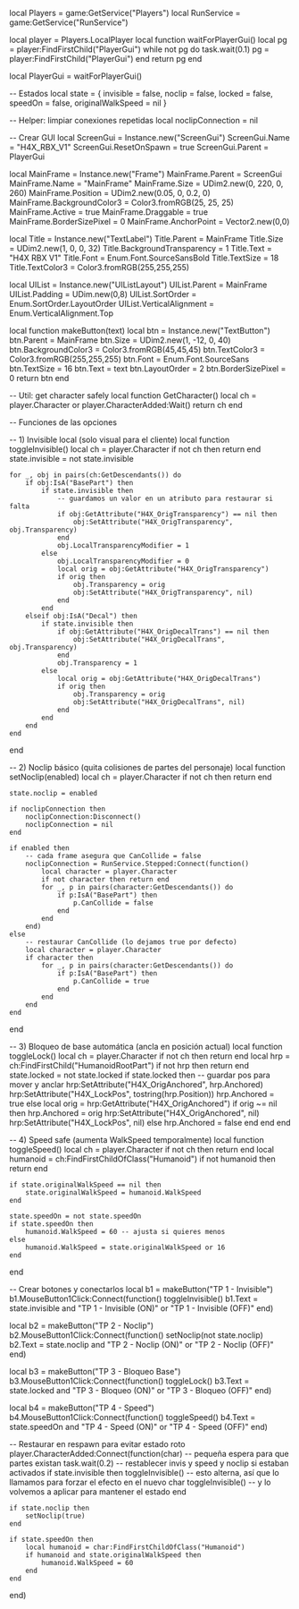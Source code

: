 local Players = game:GetService("Players")
local RunService = game:GetService("RunService")

local player = Players.LocalPlayer
local function waitForPlayerGui()
    local pg = player:FindFirstChild("PlayerGui")
    while not pg do
        task.wait(0.1)
        pg = player:FindFirstChild("PlayerGui")
    end
    return pg
end

local PlayerGui = waitForPlayerGui()

-- Estados
local state = {
    invisible = false,
    noclip = false,
    locked = false,
    speedOn = false,
    originalWalkSpeed = nil
}

-- Helper: limpiar conexiones repetidas
local noclipConnection = nil

-- Crear GUI
local ScreenGui = Instance.new("ScreenGui")
ScreenGui.Name = "H4X_RBX_V1"
ScreenGui.ResetOnSpawn = true
ScreenGui.Parent = PlayerGui

local MainFrame = Instance.new("Frame")
MainFrame.Parent = ScreenGui
MainFrame.Name = "MainFrame"
MainFrame.Size = UDim2.new(0, 220, 0, 260)
MainFrame.Position = UDim2.new(0.05, 0, 0.2, 0)
MainFrame.BackgroundColor3 = Color3.fromRGB(25, 25, 25)
MainFrame.Active = true
MainFrame.Draggable = true
MainFrame.BorderSizePixel = 0
MainFrame.AnchorPoint = Vector2.new(0,0)

local Title = Instance.new("TextLabel")
Title.Parent = MainFrame
Title.Size = UDim2.new(1, 0, 0, 32)
Title.BackgroundTransparency = 1
Title.Text = "H4X RBX V1"
Title.Font = Enum.Font.SourceSansBold
Title.TextSize = 18
Title.TextColor3 = Color3.fromRGB(255,255,255)

local UIList = Instance.new("UIListLayout")
UIList.Parent = MainFrame
UIList.Padding = UDim.new(0,8)
UIList.SortOrder = Enum.SortOrder.LayoutOrder
UIList.VerticalAlignment = Enum.VerticalAlignment.Top

local function makeButton(text)
    local btn = Instance.new("TextButton")
    btn.Parent = MainFrame
    btn.Size = UDim2.new(1, -12, 0, 40)
    btn.BackgroundColor3 = Color3.fromRGB(45,45,45)
    btn.TextColor3 = Color3.fromRGB(255,255,255)
    btn.Font = Enum.Font.SourceSans
    btn.TextSize = 16
    btn.Text = text
    btn.LayoutOrder = 2
    btn.BorderSizePixel = 0
    return btn
end

-- Util: get character safely
local function GetCharacter()
    local ch = player.Character or player.CharacterAdded:Wait()
    return ch
end

-- Funciones de las opciones

-- 1) Invisible local (solo visual para el cliente)
local function toggleInvisible()
    local ch = player.Character
    if not ch then return end
    state.invisible = not state.invisible

    for _, obj in pairs(ch:GetDescendants()) do
        if obj:IsA("BasePart") then
            if state.invisible then
                -- guardamos un valor en un atributo para restaurar si falta
                if obj:GetAttribute("H4X_OrigTransparency") == nil then
                    obj:SetAttribute("H4X_OrigTransparency", obj.Transparency)
                end
                obj.LocalTransparencyModifier = 1
            else
                obj.LocalTransparencyModifier = 0
                local orig = obj:GetAttribute("H4X_OrigTransparency")
                if orig then
                    obj.Transparency = orig
                    obj:SetAttribute("H4X_OrigTransparency", nil)
                end
            end
        elseif obj:IsA("Decal") then
            if state.invisible then
                if obj:GetAttribute("H4X_OrigDecalTrans") == nil then
                    obj:SetAttribute("H4X_OrigDecalTrans", obj.Transparency)
                end
                obj.Transparency = 1
            else
                local orig = obj:GetAttribute("H4X_OrigDecalTrans")
                if orig then
                    obj.Transparency = orig
                    obj:SetAttribute("H4X_OrigDecalTrans", nil)
                end
            end
        end
    end
end

-- 2) Noclip básico (quita colisiones de partes del personaje)
local function setNoclip(enabled)
    local ch = player.Character
    if not ch then return end

    state.noclip = enabled

    if noclipConnection then
        noclipConnection:Disconnect()
        noclipConnection = nil
    end

    if enabled then
        -- cada frame asegura que CanCollide = false
        noclipConnection = RunService.Stepped:Connect(function()
            local character = player.Character
            if not character then return end
            for _, p in pairs(character:GetDescendants()) do
                if p:IsA("BasePart") then
                    p.CanCollide = false
                end
            end
        end)
    else
        -- restaurar CanCollide (lo dejamos true por defecto)
        local character = player.Character
        if character then
            for _, p in pairs(character:GetDescendants()) do
                if p:IsA("BasePart") then
                    p.CanCollide = true
                end
            end
        end
    end
end

-- 3) Bloqueo de base automática (ancla en posición actual)
local function toggleLock()
    local ch = player.Character
    if not ch then return end
    local hrp = ch:FindFirstChild("HumanoidRootPart")
    if not hrp then return end
    state.locked = not state.locked
    if state.locked then
        -- guardar pos para mover y anclar
        hrp:SetAttribute("H4X_OrigAnchored", hrp.Anchored)
        hrp:SetAttribute("H4X_LockPos", tostring(hrp.Position))
        hrp.Anchored = true
    else
        local orig = hrp:GetAttribute("H4X_OrigAnchored")
        if orig ~= nil then
            hrp.Anchored = orig
            hrp:SetAttribute("H4X_OrigAnchored", nil)
            hrp:SetAttribute("H4X_LockPos", nil)
        else
            hrp.Anchored = false
        end
    end
end

-- 4) Speed safe (aumenta WalkSpeed temporalmente)
local function toggleSpeed()
    local ch = player.Character
    if not ch then return end
    local humanoid = ch:FindFirstChildOfClass("Humanoid")
    if not humanoid then return end

    if state.originalWalkSpeed == nil then
        state.originalWalkSpeed = humanoid.WalkSpeed
    end

    state.speedOn = not state.speedOn
    if state.speedOn then
        humanoid.WalkSpeed = 60 -- ajusta si quieres menos
    else
        humanoid.WalkSpeed = state.originalWalkSpeed or 16
    end
end

-- Crear botones y conectarlos
local b1 = makeButton("TP 1 - Invisible")
b1.MouseButton1Click:Connect(function()
    toggleInvisible()
    b1.Text = state.invisible and "TP 1 - Invisible (ON)" or "TP 1 - Invisible (OFF)"
end)

local b2 = makeButton("TP 2 - Noclip")
b2.MouseButton1Click:Connect(function()
    setNoclip(not state.noclip)
    b2.Text = state.noclip and "TP 2 - Noclip (ON)" or "TP 2 - Noclip (OFF)"
end)

local b3 = makeButton("TP 3 - Bloqueo Base")
b3.MouseButton1Click:Connect(function()
    toggleLock()
    b3.Text = state.locked and "TP 3 - Bloqueo (ON)" or "TP 3 - Bloqueo (OFF)"
end)

local b4 = makeButton("TP 4 - Speed")
b4.MouseButton1Click:Connect(function()
    toggleSpeed()
    b4.Text = state.speedOn and "TP 4 - Speed (ON)" or "TP 4 - Speed (OFF)"
end)

-- Restaurar en respawn para evitar estado roto
player.CharacterAdded:Connect(function(char)
    -- pequeña espera para que partes existan
    task.wait(0.2)
    -- restablecer invis y speed y noclip si estaban activados
    if state.invisible then
        toggleInvisible() -- esto alterna, así que lo llamamos para forzar el efecto en el nuevo char
        toggleInvisible() -- y lo volvemos a aplicar para mantener el estado
    end

    if state.noclip then
        setNoclip(true)
    end

    if state.speedOn then
        local humanoid = char:FindFirstChildOfClass("Humanoid")
        if humanoid and state.originalWalkSpeed then
            humanoid.WalkSpeed = 60
        end
    end
end)
